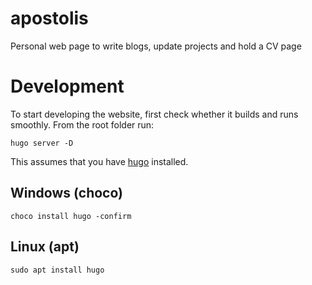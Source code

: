 # apostolis
Personal web page to write blogs, update projects and hold a CV page

# Development

To start developing the website, first check whether it builds and runs smoothly. From the root folder run:

```
hugo server -D
```

This assumes that you have [hugo](https://gohugo.io/getting-started/installing/) installed.

## Windows (choco)

```
choco install hugo -confirm
```

## Linux (apt)

```
sudo apt install hugo
```